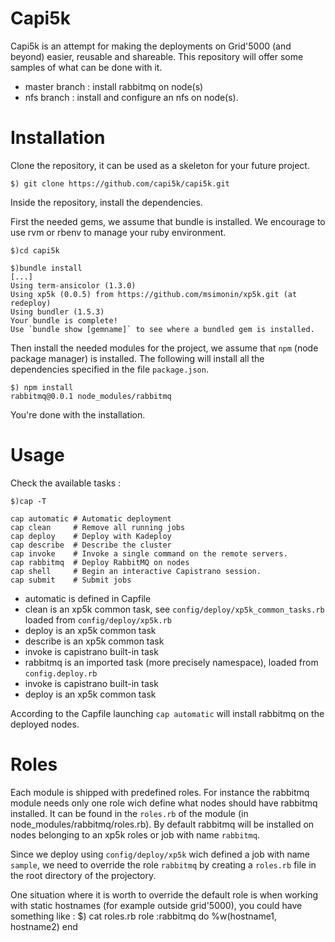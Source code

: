 Capi5k
=======

Capi5k is an attempt for making the deployments on Grid'5000 (and beyond) easier, reusable and shareable.
This repository will offer some samples of what can be done with it.

* master branch : install rabbitmq on node(s)
* nfs branch : install and configure an nfs on node(s).


Installation
============

Clone the repository, it can be used as a skeleton for your future project.

```
$) git clone https://github.com/capi5k/capi5k.git 
```

Inside the repository, install the dependencies.

First the needed gems, we assume that bundle is installed. We encourage to use rvm or rbenv to manage your ruby environment.

``` 
$)cd capi5k 
```

```
$)bundle install
[...]
Using term-ansicolor (1.3.0)
Using xp5k (0.0.5) from https://github.com/msimonin/xp5k.git (at redeploy)
Using bundler (1.5.3)
Your bundle is complete!
Use `bundle show [gemname]` to see where a bundled gem is installed.

```

Then install the needed modules for the project, we assume that ``` npm ``` (node package manager) is installed. 
The following will install all the dependencies specified in the file ```package.json```.

```
$) npm install
rabbitmq@0.0.1 node_modules/rabbitmq
```

You're done with the installation.

Usage
=====

Check the available tasks : 
```
$)cap -T

cap automatic # Automatic deployment
cap clean     # Remove all running jobs
cap deploy    # Deploy with Kadeploy
cap describe  # Describe the cluster
cap invoke    # Invoke a single command on the remote servers.
cap rabbitmq  # Deploy RabbitMQ on nodes
cap shell     # Begin an interactive Capistrano session.
cap submit    # Submit jobs
```
* automatic is defined in Capfile
* clean is an xp5k common task, see ```config/deploy/xp5k_common_tasks.rb``` loaded from ```config/deploy/xp5k.rb``` 
* deploy is an xp5k common task  
* describe is an xp5k common task
* invoke is capistrano built-in task
* rabbitmq is an imported task (more precisely namespace), loaded from ```config.deploy.rb```
* invoke is capistrano built-in task
* deploy is an xp5k common task

According to the Capfile launching ```cap automatic``` will install rabbitmq on the deployed nodes.

Roles
=====

Each module is shipped with predefined roles. For instance the rabbitmq module needs only one role wich define what nodes should have rabbitmq installed.
It can be found in the ```roles.rb``` of the module (in node_modules/rabbitmq/roles.rb). By default rabbitmq will be installed on nodes belonging to an xp5k roles or job with name ```rabbitmq```.

Since we deploy using ```config/deploy/xp5k``` wich defined a job with name ```sample```, we need to override the role ```rabbitmq``` by creating a ```roles.rb``` file in the root directory of the projectory.

One situation where it is worth to override the default role is when working with static hostnames (for example outside grid'5000), you could have something like :
$) cat roles.rb
role :rabbitmq do
  %w(hostname1, hostname2)
end

